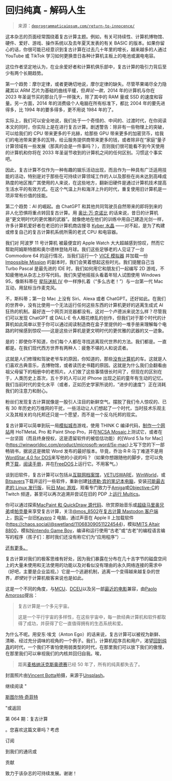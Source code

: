 <!--yml

类别：未分类

日期：2024-05-27 14:27:14

-->

# 回归纯真 - 解码人生

> 来源：[`deprogrammaticaipsum.com/return-to-innocence/`](https://deprogrammaticaipsum.com/return-to-innocence/)

这本杂志的页面经常围绕着复古计算主题。例如，有关可持续性、计算机博物馆、硬件、爱好、游戏、操作系统以及去年夏天发表的有关 BASIC 的版本。如果你留心的话，你很可能已经意识到复古计算在过去几十年里的增长，越来越多的人通过 YouTube 或 TikTok 学习如何更换昔日各种计算机主板上的电池或漏电电容。

这位作者坚定地认为，在业余爱好者和计算机俱乐部中，复古计算的吸引力背后至少有两个长期趋势。

第一个趋势：摩尔定律，或者更确切地说，摩尔定律的缺失。尽管苹果竭尽全力隐藏其以 ARM 芯片为基础的曲线平缓，但*舆论一致*，2014 年的计算机与你在 2023 年圣诞节买的那台几乎一样强大，除了其中的 RAM 量或 SSD 的速度和容量。另一方面，2014 年的消费级个人电脑在所有标准下，都比 2004 年的要先进得多，比 1994 年的要多得多，更不用说 1984 年的了。

实际上，我们可以安全地说，我们处于一个奇怪的、中间的、过渡时代，在你阅读本文的同时，你实际上是在进行复古计算。剧透警告：除非有一些物理上的突破，可以给我们的 CPU 带来更多的千兆赫，给那些 GPU 带来更多的加密货币，给我们的电池带来更多的瓦特，给云服务提供商带来更多的钱，或者除非在“家庭”量子计算领域有一些发展（那真的会是一件事吗？），否则我们很可能看不到今天使用的计算机和你将在 2033 年圣诞节收到的计算机之间的任何区别。习惯这个事实吧。

因此，复古计算不仅作为一种有趣的娱乐活动出现，而且作为一种具有广泛适用技能的活动，特别是对于那些在可持续计算领域工作的人以及那些在尚未达到高峰成熟度的地区推广其使用的人来说，在这些地方，翻新旧硬件是通过计算机技术提高生活水平的有效方式。在这个气温上升和海洋上升的时代，重复使用旧计算机是一项非常有价值的技能。

第二个趋势：AI 的崛起。由 ChatGPT 和其他共同驾驶员自然带来的即将到来的非人化恐惧将重点转回复古计算。用 [奥比·万·克诺比](https://en.wikipedia.org/wiki/Obi-Wan_Kenobi) 的话来说，昔日的计算机是“更文明时代的更优雅的武器”。就像绝地在他们的训练中用自己建造光剑一样，许多计算机爱好者在老旧的计算机商店搜寻 [Kyber 水晶](https://starwars.fandom.com/wiki/Kyber_crystal) ——对不起，是为了构建或修复自己的复古计算机系统所需的老式 CPU 和电容器。

我们对 阿波罗 11 号计算机 被最便宜的 Apple Watch 大大超越感到惊叹，然而它帮助阿姆斯特朗和奥尔德林登陆月球。我们这些足够老的人见证了一台 Commodore 64 的运行情况，当我们运行一个 [VICE 模拟器](https://vice-emu.sourceforge.io/) 并加载一份 [Impossible Mission](https://en.wikipedia.org/wiki/Impossible_Mission) 的副本时，我们会笑着想起这些时光。我们提醒自己当 Turbo Pascal 是最先进的 IDE 时，我们如何用它和朋友们一起编写 2D 游戏，不知疲倦地从杂志上抄写代码。我们失望地摇摇头看着年轻人试图使用 Windows 95，像斯科蒂在 [星际迷航 IV](https://www.youtube.com/watch?v=QpWhugUmV5U) 中一样挣扎着（“多么古老！”）与一台第一代 Mac 互动，用鼠标当作麦克风。

不，斯科蒂；第一台 Mac 上没有 Siri、Alexa 或者 ChatGPT。还好如此。在我们的世界中，没有比使用一个无法运行任何这些东西的计算机更好的逃离生成式 AI 狂热的机制。最好连一个网页浏览器都没有。这对一个卢德派来说怎么样？尽管我们可以发现 ChatGPT 或 DALL-E 令人眼花缭乱的创作，但我们对于那个时代的计算机如此简单以至于你可以通过阅读制造商在盒子里提供的一堆手册来理解每个电路的时候感到惊叹——这是这些计算机是更文明时代的更优雅的武器的又一迹象。

是的：即使你不知道，你们每个人都在寻找逃离现代世界的方法。我们都是。一直都是。在我们现代西方世界有两种人：疲惫不堪的人和说谎者。

这就是人们修理和驾驶老爷车的原因，你知道的，那些[没有计算机](https://www.reddit.com/r/Wellthatsucks/comments/18r1r3s/the_future_is_here_and_it_is_stupid/)的车。这就是人们喜欢古典音乐，去博物馆，或者读历史书籍的原因。这就是为什么我们会翻看由祖父母留下的相册中的老照片。人们做了这些事情很长时间了，但现在的区别在于，人类历史上首次，五十岁的人可以对 iPhone 出现之前的童年有生动的记忆。我们当前时代的变化水平（或者，正如历史学家所说的，“进步的速度”）正在消耗我们的注意力和耐心。

粉丝们发现复古计算就像是一股引人注目的新鲜空气。摆脱了我们令人惊叹的、已有 30 年历史的万维网的干扰，一些活动让人们想起了一个时代，当时技术乐观主义及其相关的乌托邦还只是一个愿望，而不是一个反乌托邦的现实。

复古计算可以简单到玩一局[模拟城市](https://en.wikipedia.org/wiki/SimCity_(1989_video_game))游戏，使用 THINK C 编译代码，[制作一个网站](https://www.fastcompany.com/3053173/what-it-was-like-to-build-a-website-in-1995)用 HoTMetaL Pro 和 Paint Shop Pro，并在[NCSA Mosaic](https://en.wikipedia.org/wiki/Mosaic_(web_browser))上测试它，或者在一台坚固（而且终身授权，这是遗留软件的被低估功能）的[Word 5.1a for Mac](https://winworldpc.com/product/microsoft-word/5x-mac)上写下您的下一部畅销书，据说这是微软 Word 发布的最好版本。毕竟，乔治·R·R·马丁难道不是用[WordStar 4.0 for DOS](https://www.theverge.com/2014/5/14/5716232/george-r-r-martin-uses-dos-wordstar-to-write)来写他的小说的吗？（如果你想跟随他的脚步，您可以免费[下载](https://winworldpc.com/product/wordstar/40)，[阅读手册](https://archive.org/details/Wordstar_Rel_4_for_CPM_1979_Micropro_International/)，并在[FreeDOS](https://freedos.org/)上运行它。不用客气。）

谈到旧软件，复古计算可以包括从[互联网档案馆](https://archive.org/details/softwarelibrary)，[VETUSWARE](https://vetusware.com/)，[WinWorld](https://winworldpc.com/home)，或[Bitsavers](http://www.bitsavers.org/)下载并运行一些软件，重新创建[钱德勒·宾的笔记本电脑](https://friends.fandom.com/wiki/Chandler%27s_laptop)，安装[可能最古老的 Linux 发行版](https://itsfoss.com/earliest-linux-distros/)，玩[旧 Mac 游戏](https://classicmacdemos.com/)，观看专门致力于[Amiga](https://www.twitch.tv/dosamigans)或[Objective-C](https://www.twitch.tv/objcretain)的 Twitch 频道，甚至可以再次追溯并尝试在旧的 PDP 上[运行 Multics](https://www.multicians.org/)。

你可以通过探索[MacPaint 和 QuickDraw 源代码](https://computerhistory.org/blog/macpaint-and-quickdraw-source-code/)、欣赏原始音乐或[超级马里奥兄弟](https://chiptune.app/browse/Nintendo/Super%20Mario%20Bros)或[帕克曼](https://chiptune.app/browse/Nintendo/Pac-Man)来享受复古计算，关注[@mos_8502](https://studio8502.ca/@mos_8502)在[复古计算 Mastodon 客户端](https://mstdn.social/@feditips/110963086323723848)上，[购买](https://oldbytes.space/@mos_8502/110675360987261510)一台旧[Kaypro](https://en.wikipedia.org/wiki/Kaypro) 2 电脑，通过声音在 Apple II 上加载软件(https://chaos.social/@swetland/110683090511224544)，模拟[MITS Altair 8800](https://www.s2js.com/altair/)，模拟[Nintendo Game Boy](https://en.wikipedia.org/wiki/Game_Boy)，编译和运行使用“古老”或“古老”的编程语言编写的程序（孩子们：那时我们还没有称它们为“应用程序”）…

[还有更多。](https://8bitnews.io/archive/2023-12-29/annual-review-2023)

复古计算对我们的极客思维有好处，因为我们暴露在分布在几十吉字节的磁盘空间上的大量未使用和无法使用的功能以及对看似没有理由的永久网络连接的需求中（好吧，主要是企业监视。）它是一个逃避机制，逃离一个变得越来越复杂的世界，*即使*对于计算机极客来说也是如此。

这是一个不同的角度，与[MCU](https://en.wikipedia.org/wiki/Marvel_Cinematic_Universe)、[DCEU](https://en.wikipedia.org/wiki/DC_Extended_Universe)以及另一部[最近的电影](https://en.wikipedia.org/wiki/Everything_Everywhere_All_at_Once)兼容，由[Paolo Amoroso](https://fosstodon.org/@amoroso/111324137998494923)提出：

> 复古计算是一个多元宇宙。
> 
> 这是一个平行宇宙的多样性，在这些宇宙中，每一款经典计算机和软件都取得了成功，并获得了它一直值得拥有的生态系统和爱。

为什么不呢。用安东·埃戈（Anton Ego）的话来说，复古计算可以被视为新鲜、清晰、经过充分调味的视角的一个例子。我们，计算机程序员和用户，渴望[回到纯真](https://www.youtube.com/watch?v=Rk_sAHh9s08)的时代，一个我们不害怕使用弱类型的时代，在那里我们可以放下我们的傲慢，在那里我们可以审视我们的内核并回归自我。唉，

> 距离[麦格纳沃克斯奥德赛](https://en.wikipedia.org/wiki/Magnavox_Odyssey)已经 50 年了，所有的纯真都失去了。

封面照片由[Vincent Botta](https://unsplash.com/@0asa?utm_content=creditCopyText&utm_medium=referral&utm_source=unsplash)拍摄，来源于[Unsplash](https://unsplash.com/photos/black-floppy-diskette-bv_rJXpNU9I?utm_content=creditCopyText&utm_medium=referral&utm_source=unsplash)。

继续阅读 "

[斯图尔特·奇菲特](https://deprogrammaticaipsum.com/stewart-cheifet/)

"或返回

第 064 期：复古计算

。您喜欢这篇文章吗？考虑

订阅

到我们的通讯或

贡献

致力于该杂志的可持续发展。谢谢！
